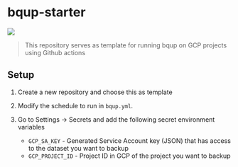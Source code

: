 # bqup-starter
![](https://github.com/thinkingmachines/heartbeat-bqups/workflows/Bqup/badge.svg)
> This repository serves as template for running bqup on GCP projects using Github actions

## Setup

1. Create a new repository and choose this as template

2. Modify the schedule to run in `bqup.yml`.

3. Go to Settings -> Secrets and add the following secret environment variables
    - `GCP_SA_KEY` - Generated Service Account key (JSON) that has access to the dataset you want to backup
    - `GCP_PROJECT_ID` - Project ID in GCP of the project you want to backup
